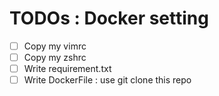 # TODOs : Docker setting
- [ ] Copy my vimrc
- [ ] Copy my zshrc
- [ ] Write requirement.txt
- [ ] Write DockerFile : use git clone this repo 
